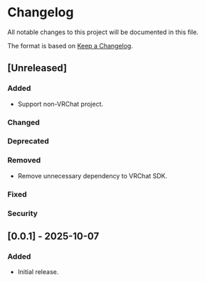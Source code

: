 # Changelog

All notable changes to this project will be documented in this file.

The format is based on [Keep a Changelog](https://keepachangelog.com/en/1.1.0/).

## [Unreleased]
### Added
- Support non-VRChat project.

### Changed

### Deprecated

### Removed
- Remove unnecessary dependency to VRChat SDK.

### Fixed

### Security

## [0.0.1] - 2025-10-07
### Added
- Initial release.
